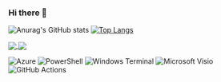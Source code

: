 ### Hi there 👋
![Anurag's GitHub stats](https://github-readme-stats.vercel.app/api?username=kennethcarnes&show_icons=true&theme=transparent)
[![Top Langs](https://github-readme-stats.vercel.app/api/top-langs/?username=kennethcarnes&layout=compact)](https://github.com/kennethcarnes/github-readme-stats)

<a href="https://github.com/kennethcarnes/github-readme-stats">
  <img align="center" src="https://github-readme-stats.vercel.app/api/pin/?username=kennethcarnes&repo=github-readme-stats" />
</a>
<a href="https://github.com/kennethcarnes/convoychat">
  <img align="center" src="https://github-readme-stats.vercel.app/api/pin/?username=kennethcarnes&repo=convoychat" />
</a>

![Azure](https://img.shields.io/badge/azure-%230072C6.svg?style=for-the-badge&logo=microsoftazure&logoColor=white)
![PowerShell](https://img.shields.io/badge/PowerShell-%235391FE.svg?style=for-the-badge&logo=powershell&logoColor=white)
![Windows Terminal](https://img.shields.io/badge/Windows%20Terminal-%234D4D4D.svg?style=for-the-badge&logo=windows-terminal&logoColor=white)
![Microsoft Visio ](https://img.shields.io/badge/Microsoft_Visio-3955A3?style=for-the-badge&logo=microsoft-visio&logoColor=white)
![GitHub Actions](https://img.shields.io/badge/github%20actions-%232671E5.svg?style=for-the-badge&logo=githubactions&logoColor=white)


<!--
**kennethcarnes/kennethcarnes** is a ✨ _special_ ✨ repository because its `README.md` (this file) appears on your GitHub profile.

Here are some ideas to get you started:

- 🔭 I’m currently working on ...
- 🌱 I’m currently learning ...
- 👯 I’m looking to collaborate on ...
- 🤔 I’m looking for help with ...
- 💬 Ask me about ...
- 📫 How to reach me: ...
- 😄 Pronouns: ...
- ⚡ Fun fact: ...
-->
